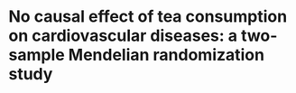 # No causal effect of tea consumption on cardiovascular diseases: a two-sample Mendelian randomization study
